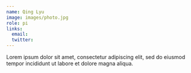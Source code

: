 ```yaml
---
name: Qing Lyu
image: images/photo.jpg
role: pi
links:
  email:
  twitter:
---
```


Lorem ipsum dolor sit amet, consectetur adipiscing elit, sed do eiusmod tempor incididunt ut labore et dolore magna aliqua.
